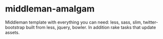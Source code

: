 middleman-amalgam
=================

Middleman template with everything you can need: less, sass, slim, twitter-bootstrap built from less, jquery, bowler. In addition rake tasks that update assets.
